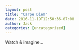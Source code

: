 ```yaml
---
layout: post
title: "Carpe Diem"
date: 2016-11-19T12:50:36-07:00
author: Jack
categories: [uncategorized]
---
```


Watch & imagine…